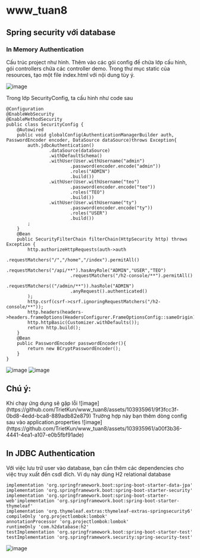 # www_tuan8
<h2>Spring security với database</h2>

<h3>In Memory Authentication</h3>
Cấu trúc project như hình. Thêm vào các gói config để chứa lớp cấu hình, gói controllers chứa các controller
demo. Trong thư mục static của resources, tạo một file index.html với nội dung tùy ý.

![image](https://github.com/TrietKun/www_tuan8/assets/103935961/d48b6594-c5f4-4edf-aacc-5e1f9b120ad9)

Trong lớp SecurityConfig, ta cấu hình như code sau
```
@Configuration
@EnableWebSecurity
@EnableMethodSecurity
public class SecurityConfig {
    @Autowired
    public void globalConfig(AuthenticationManagerBuilder auth, PasswordEncoder encoder, DataSource dataSource)throws Exception{
        auth.jdbcAuthentication()
                .dataSource(dataSource)
                .withDefaultSchema()
                .withUser(User.withUsername("admin")
                        .password(encoder.encode("admin"))
                        .roles("ADMIN")
                        .build())
                .withUser(User.withUsername("teo")
                        .password(encoder.encode("teo"))
                        .roles("TEO")
                        .build())
                .withUser(User.withUsername("ty")
                        .password(encoder.encode("ty"))
                        .roles("USER")
                        .build())
        ;
    }
    @Bean
    public SecurityFilterChain filterChain(HttpSecurity http) throws Exception {
        http.authorizeHttpRequests(auth->auth
                        .requestMatchers("/","/home","/index").permitAll()
                        .requestMatchers("/api/**").hasAnyRole("ADMIN","USER","TEO")
                        .requestMatchers("/h2-console/**").permitAll()
                        .requestMatchers(("/admin/**")).hasRole("ADMIN")
                        .anyRequest().authenticated()
        );
        http.csrf(csrf->csrf.ignoringRequestMatchers("/h2-console/**"));
        http.headers(headers->headers.frameOptions(HeadersConfigurer.FrameOptionsConfig::sameOrigin));
        http.httpBasic(Customizer.withDefaults());
        return http.build();
    }
    @Bean
    public PasswordEncoder passwordEncoder(){
        return new BCryptPasswordEncoder();
    }
}
```

![image](https://github.com/TrietKun/www_tuan8/assets/103935961/aaac9a10-42c7-4e98-8fe8-3794162c421e)
![image](https://github.com/TrietKun/www_tuan8/assets/103935961/eea119ff-cce9-4703-88f9-89334d663d79)

<h2>Chú ý:</h2>
Khi chạy ứng dụng sẽ gặp lỗi
![image](https://github.com/TrietKun/www_tuan8/assets/103935961/9f3fcc3f-0bd8-4edd-bca8-889adb82e879)
Trường hợp này bạn thêm dòng config sau vào application.properties
![image](https://github.com/TrietKun/www_tuan8/assets/103935961/a00f3b36-4441-4ea1-a107-e0b5fbf91ade)

<h2>In JDBC Authentication</h2>
Với việc lưu trữ user vào database, bạn cần thêm các dependencies cho việc truy xuất đến csdl đích. Ví dụ này
dùng H2 relational database

```
implementation 'org.springframework.boot:spring-boot-starter-data-jpa'
implementation 'org.springframework.boot:spring-boot-starter-security'
implementation 'org.springframework.boot:spring-boot-starter-web'implementation 'org.springframework.boot:spring-boot-starter-thymeleaf'
implementation 'org.thymeleaf.extras:thymeleaf-extras-springsecurity6'
compileOnly 'org.projectlombok:lombok'
annotationProcessor 'org.projectlombok:lombok'
runtimeOnly 'com.h2database:h2'
testImplementation 'org.springframework.boot:spring-boot-starter-test'
testImplementation 'org.springframework.security:spring-security-test'
```

![image](https://github.com/TrietKun/www_tuan8/assets/103935961/e9a73237-e9b1-421a-8781-7b2d73076b0d)



